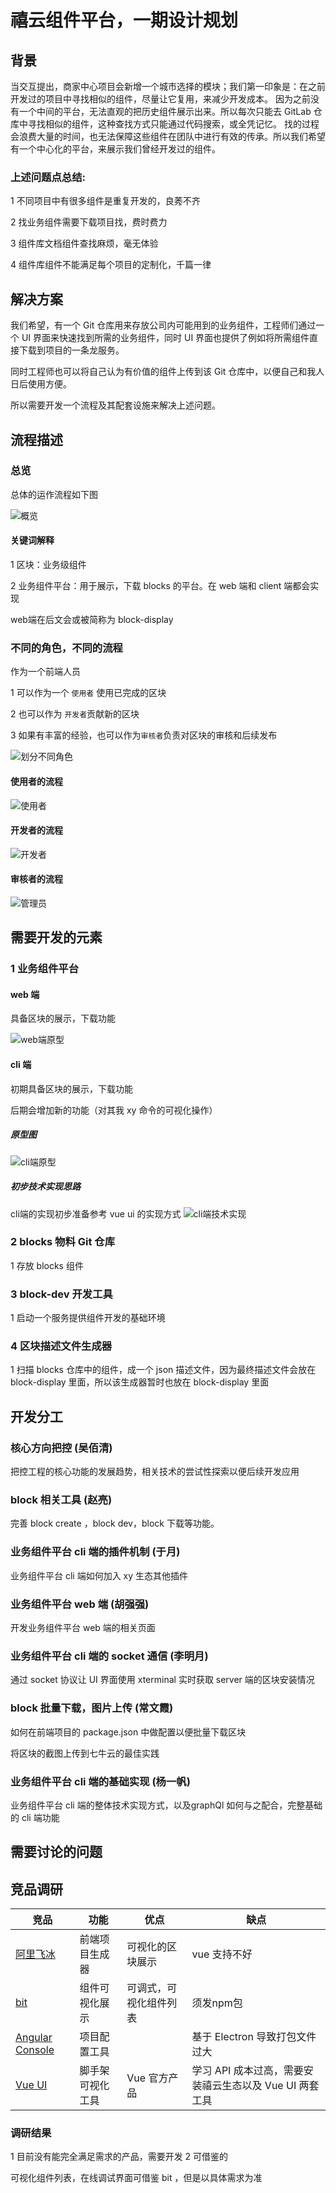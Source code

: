 # 禧云组件平台，一期设计规划

## 背景

当交互提出，商家中心项目会新增一个城市选择的模块；我们第一印象是：在之前开发过的项目中寻找相似的组件，尽量让它复用，来减少开发成本。
因为之前没有一个中间的平台，无法直观的把历史组件展示出来。所以每次只能去 GitLab 仓库中寻找相似的组件，这种查找方式只能通过代码搜索，或全凭记忆。
找的过程会浪费大量的时间，也无法保障这些组件在团队中进行有效的传承。所以我们希望有一个中心化的平台，来展示我们曾经开发过的组件。


### 上述问题点总结:

1 不同项目中有很多组件是重复开发的，良莠不齐

2 找业务组件需要下载项目找，费时费力

3 组件库文档组件查找麻烦，毫无体验

4 组件库组件不能满足每个项目的定制化，千篇一律



## 解决方案

我们希望，有一个 Git 仓库用来存放公司内可能用到的业务组件，工程师们通过一个 UI 界面来快速找到所需的业务组件，同时 UI 界面也提供了例如将所需组件直接下载到项目的一条龙服务。

同时工程师也可以将自己认为有价值的组件上传到该 Git 仓库中，以便自己和我人日后使用方便。

所以需要开发一个流程及其配套设施来解决上述问题。	



## 流程描述

### 总览

总体的运作流程如下图

![概览](概览.png)

#### 关键词解释

1 区块：业务级组件

2 业务组件平台：用于展示，下载 blocks 的平台。在 web 端和 client 端都会实现

web端在后文会或被简称为 block-display



### 不同的角色，不同的流程

作为一个前端人员

1 可以作为一个 `使用者` 使用已完成的区块

2 也可以作为 `开发者`贡献新的区块

3 如果有丰富的经验，也可以作为`审核者`负责对区块的审核和后续发布

![划分不同角色](划分不同角色.png)



#### 使用者的流程

![使用者](使用者.png)



#### 开发者的流程

![开发者](开发者.png)

#### 审核者的流程

![管理员](管理员.png)





## 需要开发的元素

### 1 业务组件平台

#### web 端

具备区块的展示，下载功能

![web端原型](web端原型.png)



#### cli 端

初期具备区块的展示，下载功能

后期会增加新的功能（对其我 xy 命令的可视化操作）

##### 原型图

![cli端原型](cli端原型.png)

##### 初步技术实现思路

cli端的实现初步准备参考 vue ui 的实现方式
![cli端技术实现](cli端技术实现.png)






### 2 blocks 物料 Git 仓库

1 存放 blocks 组件



### 3 block-dev 开发工具

1 启动一个服务提供组件开发的基础环境



### 4  区块描述文件生成器

1 扫描 blocks 仓库中的组件，成一个 json 描述文件，因为最终描述文件会放在 block-display 里面，所以该生成器暂时也放在 block-display 里面



## 开发分工

### 核心方向把控 (吴佰清)

把控工程的核心功能的发展趋势，相关技术的尝试性探索以便后续开发应用

### block  相关工具 (赵亮)

完善 block create ，block dev，block 下载等功能。

### 业务组件平台 cli 端的插件机制 (于月)

业务组件平台 cli 端如何加入 xy 生态其他插件

### 业务组件平台 web 端 (胡强强)

开发业务组件平台 web 端的相关页面

### 业务组件平台 cli 端的 socket 通信 (李明月)

通过 socket 协议让 UI 界面使用 xterminal 实时获取 server 端的区块安装情况

### block 批量下载，图片上传 (常文霞)

如何在前端项目的 package.json 中做配置以便批量下载区块

将区块的截图上传到七牛云的最佳实践

### 业务组件平台 cli 端的基础实现 (杨一帆)

业务组件平台 cli 端的整体技术实现方式，以及graphQl 如何与之配合，完整基础的 cli 端功能



## 需要讨论的问题



## 竞品调研

| 竞品                                                           | 功能               | 优点                   | 缺点                                                    |
| -------------------------------------------------------------- | ------------------ | ---------------------- | ------------------------------------------------------- |
| [阿里飞冰](https://ice.work/block)                             | 前端项目生成器     | 可视化的区块展示       | vue 支持不好                                            |
| [bit](https://bit.dev/components)                              | 组件可视化展示     | 可调式，可视化组件列表 | 须发npm包                                               |
| [Angular Console](https://angularconsole.com/)                 | 项目配置工具       |                        | 基于 Electron 导致打包文件过大                          |
| [Vue UI](https://cli.vuejs.org/zh/dev-guide/ui-info.html#logo) | 脚手架可视化工具  | Vue 官方产品           | 学习 API 成本过高，需要安装禧云生态以及 Vue UI 两套工具 |

### 调研结果
1 目前没有能完全满足需求的产品，需要开发
2 可借鉴的

可视化组件列表，在线调试界面可借鉴 bit ，但是以具体需求为准

 

 

 


